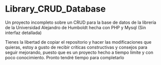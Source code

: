 # Library_CRUD_Database
Un proyecto incompleto sobre un CRUD para la base de datos de la librería de la Universidad Alejandro de Humboldt hecha con PHP y Mysql (Sin interfaz detallada) 

Tienes la libertad de copiar el repositorio y hacer las modificaciones que quieras, estoy a gusto de recibir críticas constructivas y consejos para seguir mejorando, puesto que es un proyecto hecho a tiempo límite y con poco conocimiento. Pronto tendré tiempo para completarlo